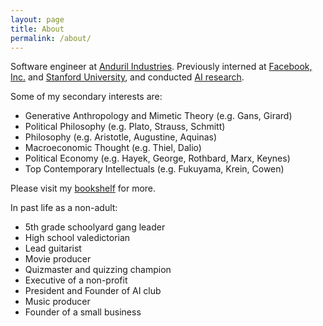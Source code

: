 ```yaml
---
layout: page
title: About
permalink: /about/
---
```


Software engineer at [Anduril Industries](http://anduril.com/).  Previously interned at [Facebook, Inc.](https://www.facebook.com/) and [Stanford University](http://stanford.com/), and conducted [AI research](https://scholar.google.com/citations?user=Inp7zBgAAAAJ&hl=en). 

Some of my secondary interests are:
- Generative Anthropology and Mimetic Theory (e.g. Gans, Girard)
- Political Philosophy (e.g. Plato, Strauss, Schmitt)
- Philosophy (e.g. Aristotle, Augustine, Aquinas)
- Macroeconomic Thought (e.g. Thiel, Dalio)
- Political Economy (e.g. Hayek, George, Rothbard, Marx, Keynes)
- Top Contemporary Intellectuals (e.g. Fukuyama, Krein, Cowen)

Please visit my [bookshelf](https://bookshelf.website/abhay/mixes/dvadl/Bookshelf) for more.

In past life as a non-adult:
- 5th grade schoolyard gang leader
- High school valedictorian
- Lead guitarist
- Movie producer
- Quizmaster and quizzing champion
- Executive of a non-profit
- President and Founder of AI club
- Music producer
- Founder of a small business
